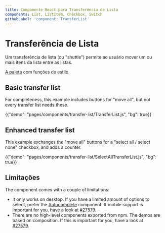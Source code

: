 ```yaml
---
title: Componente React para Transferência de Lista
components: List, ListItem, Checkbox, Switch
githubLabel: 'component: TransferList'
---
```


# Transferência de Lista

<p class="description">Um transferência de lista (ou "shuttle") permite ao usuário mover um ou mais itens da lista entre as listas.</p>

[A paleta](/system/palette/) com funções de estilo.

## Basic transfer list

For completeness, this example includes buttons for "move all", but not every transfer list needs these.

{{"demo": "pages/components/transfer-list/TransferList.js", "bg": true}}

## Enhanced transfer list

This example exchanges the "move all" buttons for a "select all / select none" checkbox, and adds a counter.

{{"demo": "pages/components/transfer-list/SelectAllTransferList.js", "bg": true}}

## Limitações

The component comes with a couple of limitations:

- It only works on desktop. If you have a limited amount of options to select, prefer the [Autocomplete](/components/autocomplete/#multiple-values) component. If mobile support is important for you, have a look at [#27579](https://github.com/mui-org/material-ui/issues/27579).
- There are no high-level components exported from npm. The demos are based on composition. If this is important for you, have a look at [#27579](https://github.com/mui-org/material-ui/issues/27579).
